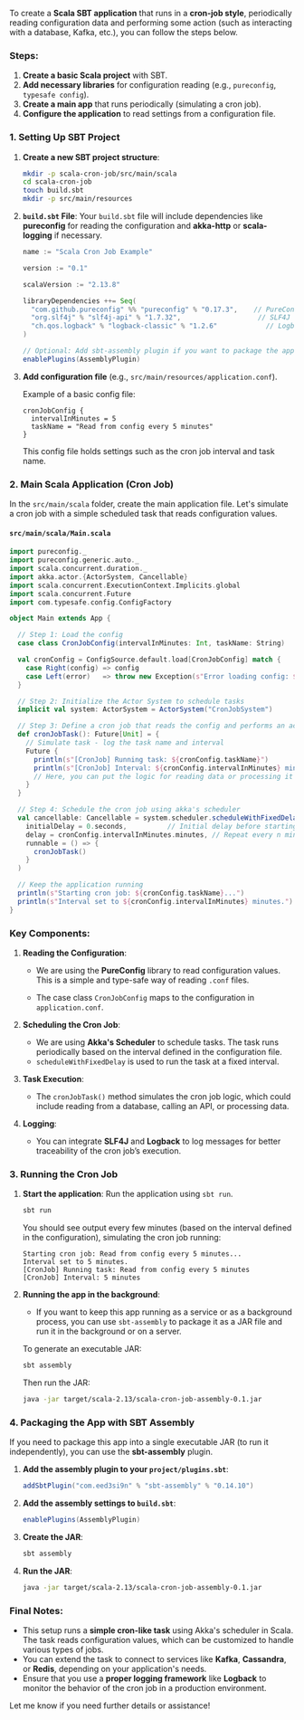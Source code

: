 To create a **Scala SBT application** that runs in a **cron-job style**, periodically reading configuration data and performing some action (such as interacting with a database, Kafka, etc.), you can follow the steps below.

### Steps:

1. **Create a basic Scala project** with SBT.
2. **Add necessary libraries** for configuration reading (e.g., `pureconfig`, `typesafe config`).
3. **Create a main app** that runs periodically (simulating a cron job).
4. **Configure the application** to read settings from a configuration file.

### 1. **Setting Up SBT Project**

1. **Create a new SBT project structure**:

   ```bash
   mkdir -p scala-cron-job/src/main/scala
   cd scala-cron-job
   touch build.sbt
   mkdir -p src/main/resources
   ```

2. **`build.sbt` File**:
   Your `build.sbt` file will include dependencies like **pureconfig** for reading the configuration and **akka-http** or **scala-logging** if necessary.

   ```scala
   name := "Scala Cron Job Example"

   version := "0.1"

   scalaVersion := "2.13.8"

   libraryDependencies ++= Seq(
     "com.github.pureconfig" %% "pureconfig" % "0.17.3",    // PureConfig for config handling
     "org.slf4j" % "slf4j-api" % "1.7.32",                   // SLF4J logging
     "ch.qos.logback" % "logback-classic" % "1.2.6"            // Logback for logging
   )

   // Optional: Add sbt-assembly plugin if you want to package the app
   enablePlugins(AssemblyPlugin)
   ```

3. **Add configuration file** (e.g., `src/main/resources/application.conf`).

   Example of a basic config file:

   ```hocon
   cronJobConfig {
     intervalInMinutes = 5
     taskName = "Read from config every 5 minutes"
   }
   ```

   This config file holds settings such as the cron job interval and task name.

### 2. **Main Scala Application (Cron Job)**

In the `src/main/scala` folder, create the main application file. Let's simulate a cron job with a simple scheduled task that reads configuration values.

#### `src/main/scala/Main.scala`

```scala
import pureconfig._
import pureconfig.generic.auto._
import scala.concurrent.duration._
import akka.actor.{ActorSystem, Cancellable}
import scala.concurrent.ExecutionContext.Implicits.global
import scala.concurrent.Future
import com.typesafe.config.ConfigFactory

object Main extends App {

  // Step 1: Load the config
  case class CronJobConfig(intervalInMinutes: Int, taskName: String)

  val cronConfig = ConfigSource.default.load[CronJobConfig] match {
    case Right(config) => config
    case Left(error)   => throw new Exception(s"Error loading config: $error")
  }

  // Step 2: Initialize the Actor System to schedule tasks
  implicit val system: ActorSystem = ActorSystem("CronJobSystem")

  // Step 3: Define a cron job that reads the config and performs an action
  def cronJobTask(): Future[Unit] = {
    // Simulate task - log the task name and interval
    Future {
      println(s"[CronJob] Running task: ${cronConfig.taskName}")
      println(s"[CronJob] Interval: ${cronConfig.intervalInMinutes} minutes")
      // Here, you can put the logic for reading data or processing it
    }
  }

  // Step 4: Schedule the cron job using akka's scheduler
  val cancellable: Cancellable = system.scheduler.scheduleWithFixedDelay(
    initialDelay = 0.seconds,          // Initial delay before starting
    delay = cronConfig.intervalInMinutes.minutes, // Repeat every n minutes
    runnable = () => {
      cronJobTask()
    }
  )

  // Keep the application running
  println(s"Starting cron job: ${cronConfig.taskName}...")
  println(s"Interval set to ${cronConfig.intervalInMinutes} minutes.")
}
```

### Key Components:

1. **Reading the Configuration**:
   - We are using the **PureConfig** library to read configuration values. This is a simple and type-safe way of reading `.conf` files.

   - The case class `CronJobConfig` maps to the configuration in `application.conf`.

2. **Scheduling the Cron Job**:
   - We are using **Akka's Scheduler** to schedule tasks. The task runs periodically based on the interval defined in the configuration file.
   - `scheduleWithFixedDelay` is used to run the task at a fixed interval.

3. **Task Execution**:
   - The `cronJobTask()` method simulates the cron job logic, which could include reading from a database, calling an API, or processing data.

4. **Logging**:
   - You can integrate **SLF4J** and **Logback** to log messages for better traceability of the cron job’s execution.

### 3. **Running the Cron Job**

1. **Start the application**: Run the application using `sbt run`.

   ```bash
   sbt run
   ```

   You should see output every few minutes (based on the interval defined in the configuration), simulating the cron job running:

   ```
   Starting cron job: Read from config every 5 minutes...
   Interval set to 5 minutes.
   [CronJob] Running task: Read from config every 5 minutes
   [CronJob] Interval: 5 minutes
   ```

2. **Running the app in the background**:
   - If you want to keep this app running as a service or as a background process, you can use `sbt-assembly` to package it as a JAR file and run it in the background or on a server.

   To generate an executable JAR:

   ```bash
   sbt assembly
   ```

   Then run the JAR:

   ```bash
   java -jar target/scala-2.13/scala-cron-job-assembly-0.1.jar
   ```

### 4. **Packaging the App with SBT Assembly**

If you need to package this app into a single executable JAR (to run it independently), you can use the **sbt-assembly** plugin.

1. **Add the assembly plugin to your `project/plugins.sbt`**:

   ```scala
   addSbtPlugin("com.eed3si9n" % "sbt-assembly" % "0.14.10")
   ```

2. **Add the assembly settings to `build.sbt`**:

   ```scala
   enablePlugins(AssemblyPlugin)
   ```

3. **Create the JAR**:

   ```bash
   sbt assembly
   ```

4. **Run the JAR**:

   ```bash
   java -jar target/scala-2.13/scala-cron-job-assembly-0.1.jar
   ```

### Final Notes:

- This setup runs a **simple cron-like task** using Akka's scheduler in Scala. The task reads configuration values, which can be customized to handle various types of jobs.
- You can extend the task to connect to services like **Kafka**, **Cassandra**, or **Redis**, depending on your application's needs.
- Ensure that you use a **proper logging framework** like **Logback** to monitor the behavior of the cron job in a production environment.

Let me know if you need further details or assistance!